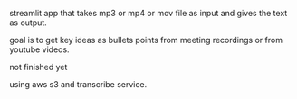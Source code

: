 streamlit app that takes mp3 or mp4 or mov file as input and gives the text as output. </p>
goal is to get key ideas as bullets points from meeting recordings or from youtube videos.  </p>
not finished yet  </p>
using aws s3 and transcribe service. 
